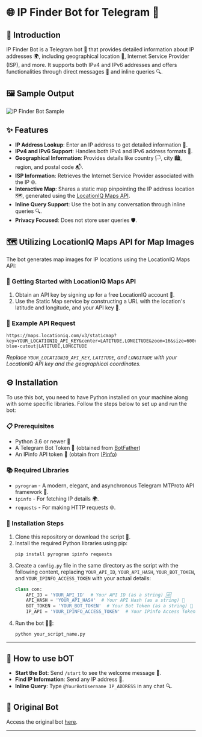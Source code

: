 

# 🌐 IP Finder Bot for Telegram 🤖

## 📜 Introduction
IP Finder Bot is a Telegram bot 🤖 that provides detailed information about IP addresses 🌍, including geographical location 📍, Internet Service Provider (ISP), and more. It supports both IPv4 and IPv6 addresses and offers functionalities through direct messages 💬 and inline queries 🔍.

## 🖼 Sample Output
![IP Finder Bot Sample](https://te.legra.ph/file/f3810a14eea0913203e5d.png)

## ✨ Features
- **IP Address Lookup**: Enter an IP address to get detailed information 🔎.
- **IPv4 and IPv6 Support**: Handles both IPv4 and IPv6 address formats 🔄.
- **Geographical Information**: Provides details like country 🏳️, city 🏙, region, and postal code 📬.
- **ISP Information**: Retrieves the Internet Service Provider associated with the IP 🌐.
- **Interactive Map**: Shares a static map pinpointing the IP address location 🗺, generated using the [LocationIQ Maps API](https://docs.locationiq.com/docs/maps).
- **Inline Query Support**: Use the bot in any conversation through inline queries 🔍.
- **Privacy Focused**: Does not store user queries 🛡.

## 🗺 Utilizing LocationIQ Maps API for Map Images
The bot generates map images for IP locations using the LocationIQ Maps API:

### 🚀 Getting Started with LocationIQ Maps API
1. Obtain an API key by signing up for a free LocationIQ account 🔑.
2. Use the Static Map service by constructing a URL with the location's latitude and longitude, and your API key 📍.

### 📌 Example API Request
```
https://maps.locationiq.com/v3/staticmap?key=YOUR_LOCATIONIQ_API_KEY&center=LATITUDE,LONGITUDE&zoom=16&size=600x600&markers=icon:large-blue-cutout|LATITUDE,LONGITUDE
```
*Replace `YOUR_LOCATIONIQ_API_KEY`, `LATITUDE`, and `LONGITUDE` with your LocationIQ API key and the geographical coordinates.*

## ⚙️ Installation

To use this bot, you need to have Python installed on your machine along with some specific libraries. Follow the steps below to set up and run the bot:

### 📋 Prerequisites
- Python 3.6 or newer 🐍
- A Telegram Bot Token 🤖 (obtained from [BotFather](https://t.me/botfather))
- An IPinfo API token 🔑 (obtain from [IPinfo](https://ipinfo.io/))

### 📚 Required Libraries
- `pyrogram` - A modern, elegant, and asynchronous Telegram MTProto API framework 🚀.
- `ipinfo` - For fetching IP details 🌍.
- `requests` - For making HTTP requests 🌐.

### 🔧 Installation Steps
1. Clone this repository or download the script 📁.
2. Install the required Python libraries using pip:
    ```
    pip install pyrogram ipinfo requests
    ```
3. Create a `config.py` file in the same directory as the script with the following content, replacing `YOUR_API_ID`, `YOUR_API_HASH`, `YOUR_BOT_TOKEN`, and `YOUR_IPINFO_ACCESS_TOKEN` with your actual details:
    ```python
    class con:
        API_ID = 'YOUR_API_ID'  # Your API ID (as a string) 🆔
        API_HASH = 'YOUR_API_HASH'  # Your API Hash (as a string) 🔐
        BOT_TOKEN = 'YOUR_BOT_TOKEN'  # Your Bot Token (as a string) 🤖
        IP_API = 'YOUR_IPINFO_ACCESS_TOKEN'  # Your IPinfo Access Token (as a string) 🔑
    ```
4. Run the bot 🏃‍♂️:
    ```
    python your_script_name.py
    ```

---
## 📖 How to use bOT
- **Start the Bot**: Send `/start` to see the welcome message 🚀.
- **Find IP Information**: Send any IP address 📧.
- **Inline Query**: Type `@YourBotUsername IP_ADDRESS` in any chat 🔍.

## 🚀 Original Bot
Access the original bot [here](https://t.me/IPfinderobo_bot).

---

